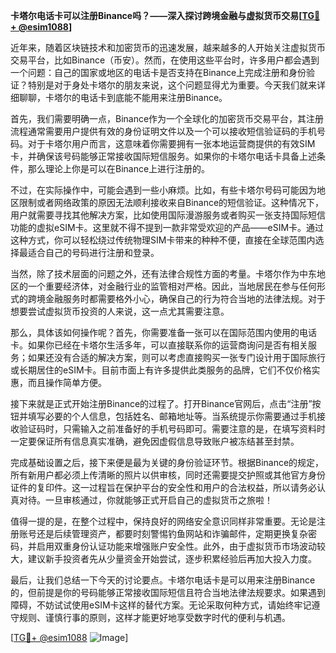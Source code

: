 **卡塔尔电话卡可以注册Binance吗？——深入探讨跨境金融与虚拟货币交易[[TG💪+ @esim1088](https://t.me/s/esim1088)]**

近年来，随着区块链技术和加密货币的迅速发展，越来越多的人开始关注虚拟货币交易平台，比如Binance（币安）。然而，在使用这些平台时，许多用户都会遇到一个问题：自己的国家或地区的电话卡是否支持在Binance上完成注册和身份验证？特别是对于身处卡塔尔的朋友来说，这个问题显得尤为重要。今天我们就来详细聊聊，卡塔尔的电话卡到底能不能用来注册Binance。

首先，我们需要明确一点，Binance作为一个全球化的加密货币交易平台，其注册流程通常需要用户提供有效的身份证明文件以及一个可以接收短信验证码的手机号码。对于卡塔尔用户而言，这意味着你需要拥有一张本地运营商提供的有效SIM卡，并确保该号码能够正常接收国际短信服务。如果你的卡塔尔电话卡具备上述条件，那么理论上你是可以在Binance上进行注册的。

不过，在实际操作中，可能会遇到一些小麻烦。比如，有些卡塔尔号码可能因为地区限制或者网络政策的原因无法顺利接收来自Binance的短信验证。这种情况下，用户就需要寻找其他解决方案，比如使用国际漫游服务或者购买一张支持国际短信功能的虚拟eSIM卡。这里就不得不提到一款非常受欢迎的产品——eSIM卡。通过这种方式，你可以轻松绕过传统物理SIM卡带来的种种不便，直接在全球范围内选择最适合自己的号码进行注册和登录。

当然，除了技术层面的问题之外，还有法律合规性方面的考量。卡塔尔作为中东地区的一个重要经济体，对金融行业的监管相对严格。因此，当地居民在参与任何形式的跨境金融服务时都需要格外小心，确保自己的行为符合当地的法律法规。对于想要尝试虚拟货币投资的人来说，这一点尤其需要注意。

那么，具体该如何操作呢？首先，你需要准备一张可以在国际范围内使用的电话卡。如果你已经在卡塔尔生活多年，可以直接联系你的运营商询问是否有相关服务；如果还没有合适的解决方案，则可以考虑直接购买一张专门设计用于国际旅行或长期居住的eSIM卡。目前市面上有许多提供此类服务的品牌，它们不仅价格实惠，而且操作简单方便。

接下来就是正式开始注册Binance的过程了。打开Binance官网后，点击“注册”按钮并填写必要的个人信息，包括姓名、邮箱地址等。当系统提示你需要通过手机接收验证码时，只需输入之前准备好的手机号码即可。需要注意的是，在填写资料时一定要保证所有信息真实准确，避免因虚假信息导致账户被冻结甚至封禁。

完成基础设置之后，接下来便是最为关键的身份验证环节。根据Binance的规定，所有新用户都必须上传清晰的照片以供审核，同时还需要提交护照或其他官方身份证件的复印件。这一过程旨在保护平台的安全性和用户的合法权益，所以请务必认真对待。一旦审核通过，你就能够正式开启自己的虚拟货币之旅啦！

值得一提的是，在整个过程中，保持良好的网络安全意识同样非常重要。无论是注册账号还是后续管理资产，都要时刻警惕钓鱼网站和诈骗邮件，定期更换复杂密码，并启用双重身份认证功能来增强账户安全性。此外，由于虚拟货币市场波动较大，建议新手投资者先从少量资金开始尝试，逐步积累经验后再加大投入力度。

最后，让我们总结一下今天的讨论要点。卡塔尔电话卡是可以用来注册Binance的，但前提是你的号码能够正常接收国际短信且符合当地法律法规要求。如果遇到障碍，不妨试试使用eSIM卡这样的替代方案。无论采取何种方式，请始终牢记遵守规则、谨慎行事的原则，这样才能更好地享受数字时代的便利与机遇。

[[TG💪+ @esim1088](https://t.me/s/esim1088) ![Image](https://i.postimg.cc/4NQfJmqS/Snipaste-2025-05-13-00-14-12.png)]